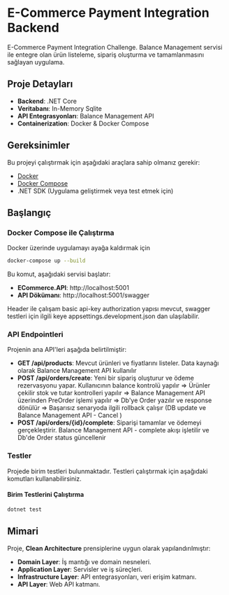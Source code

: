 
# E-Commerce Payment Integration Backend

E-Commerce Payment Integration Challenge. 
Balance Management servisi ile entegre olan  ürün listeleme, sipariş oluşturma ve tamamlanmasını sağlayan uygulama.

## Proje Detayları

- **Backend**: .NET Core
- **Veritabanı**: In-Memory Sqlite
- **API Entegrasyonları**: Balance Management API
- **Containerization**: Docker & Docker Compose

## Gereksinimler

Bu projeyi çalıştırmak için aşağıdaki araçlara sahip olmanız gerekir:

- [Docker](https://www.docker.com/get-started)
- [Docker Compose](https://docs.docker.com/compose/install/)
- .NET SDK (Uygulama geliştirmek veya test etmek için)

## Başlangıç

### Docker Compose ile Çalıştırma

Docker üzerinde uygulamayı ayağa kaldırmak için

```bash
docker-compose up --build
```

Bu komut, aşağıdaki servisi başlatır:

- **ECommerce.API**: http://localhost:5001
- **API Dökümanı**: http://localhost:5001/swagger

Header ile çalışam basic api-key authorization yapısı mevcut, swagger testleri için ilgili keye appsettings.development.json dan ulaşılabilir.

### API Endpointleri

Projenin ana API'leri aşağıda belirtilmiştir:

- **GET /api/products**: Mevcut ürünleri ve fiyatlarını listeler. Data kaynağı olarak Balance Management API kullanılır
- **POST /api/orders/create**: Yeni bir sipariş oluşturur ve ödeme rezervasyonu yapar. Kullanıcının balance kontrolü yapılır => Ürünler çekilir stok ve tutar kontrolleri yapılır => Balance Management API üzerinden PreOrder işlemi yapılır => Db'ye Order yazılır ve response dönülür => Başarısız senaryoda ilgili rollback çalışır (DB update ve Balance Management API - Cancel )
- **POST /api/orders/{id}/complete**: Siparişi tamamlar ve ödemeyi gerçekleştirir. Balance Management API - complete akışı işletilir ve Db'de Order status güncellenir

### Testler

Projede birim testleri bulunmaktadır. Testleri çalıştırmak için aşağıdaki komutları kullanabilirsiniz.

#### Birim Testlerini Çalıştırma
```bash
dotnet test
```

## Mimari

Proje, **Clean Architecture** prensiplerine uygun olarak yapılandırılmıştır:

- **Domain Layer**: İş mantığı ve domain nesneleri.
- **Application Layer**: Servisler ve iş süreçleri.
- **Infrastructure Layer**: API entegrasyonları, veri erişim katmanı.
- **API Layer**: Web API katmanı.

